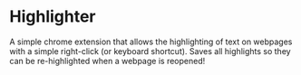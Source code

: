 # Highlighter
A simple chrome extension that allows the highlighting of text on webpages with a simple right-click (or keyboard shortcut). Saves all highlights so they can be re-highlighted when a webpage is reopened!

